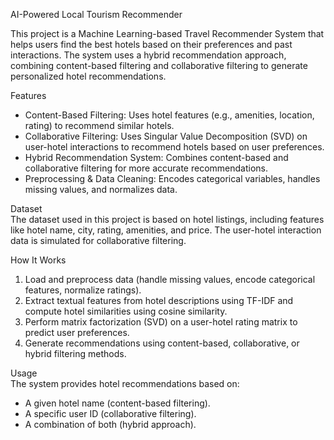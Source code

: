 AI-Powered Local Tourism Recommender  

This project is a Machine Learning-based Travel Recommender System that helps users find the best hotels based on their preferences and past interactions. The system uses a hybrid recommendation approach, combining content-based filtering and collaborative filtering to generate personalized hotel recommendations.

Features 
- Content-Based Filtering: Uses hotel features (e.g., amenities, location, rating) to recommend similar hotels.  
- Collaborative Filtering: Uses Singular Value Decomposition (SVD) on user-hotel interactions to recommend hotels based on user preferences.  
- Hybrid Recommendation System: Combines content-based and collaborative filtering for more accurate recommendations.  
- Preprocessing & Data Cleaning: Encodes categorical variables, handles missing values, and normalizes data.  

Dataset  
The dataset used in this project is based on hotel listings, including features like hotel name, city, rating, amenities, and price. The user-hotel interaction data is simulated for collaborative filtering.  

How It Works 
1. Load and preprocess data (handle missing values, encode categorical features, normalize ratings).  
2. Extract textual features from hotel descriptions using TF-IDF and compute hotel similarities using cosine similarity.  
3. Perform matrix factorization (SVD) on a user-hotel rating matrix to predict user preferences.  
4. Generate recommendations using content-based, collaborative, or hybrid filtering methods.  

Usage  
The system provides hotel recommendations based on:  
- A given hotel name (content-based filtering).  
- A specific user ID (collaborative filtering).  
- A combination of both (hybrid approach).  
